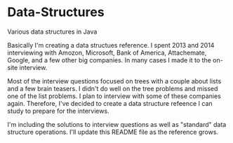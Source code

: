 # Data-Structures
Various data structures in Java

Basically I'm creating a data structues reference. I spent 
2013 and 2014 interviewing with Amozon, Microsoft, Bank of America, Attachemate,
Google, and a few other big companies. In many cases I made it to the on-site interview.

Most of the interview questions focused on trees with a couple about lists
and a few brain teasers. I didn't do well on the tree problems and missed
one of the list problems. I plan to interview with some of these companies again.
Therefore, I've decided to create a data structure refeence I can study to prepare
for the interviews.

I'm including the solutions to interview questions as well as "standard" data structure operations.
I'll update this README file as the reference grows.

